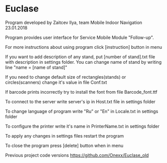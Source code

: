 # Euclase

Program developed by Zaitcev Ilya, team Mobile Indoor Navigation
23.01.2018

Program provides user interface for Service Mobile Module "Follow-up".

For more instructions about using program click [instruction] button in menu

If you want to add description of any stand, put [number of stand].txt file with description in settings folder. You can change name of stand by writing line "name = [name of stand]"

If you need to change default size of rectangles(stands) or circles(scanners) change it's value in file Conf.txt

If barcode prints incorrectly try to install the font from file Barcode_font.ttf

To connect to the server write server's ip in Host.txt file in settings folder 

To change language of program write "Ru" or "En" in Locale.txt in settings folder

To configure the printer write it's name in PrinterName.txt in settings folder

To apply any changes in settings files restart the program

To close the program press [delete] button when in menu

Previous project code versions https://github.com/Onexx/Euclase_old
